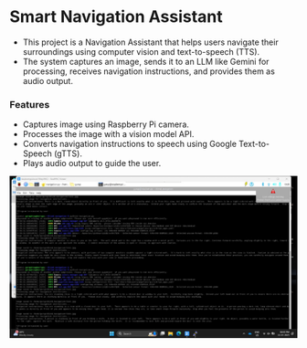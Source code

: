 # Smart Navigation Assistant

- This project is a Navigation Assistant that helps users navigate their surroundings using computer vision and text-to-speech (TTS).
- The system captures an image, sends it to an LLM like Gemini for processing, receives navigation instructions, and provides them as audio output.


### Features
- Captures image using Raspberry Pi camera.
- Processes the image with a vision model API.
- Converts navigation instructions to speech using Google Text-to-Speech (gTTS).
- Plays audio output to guide the user.


![Alt Text](https://github.com/jguruprasad2005/Smart-Navigation-assistant-for-Visually-Imparied/blob/main/image1.jpeg)
